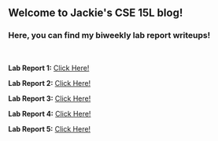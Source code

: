 ## Welcome to Jackie's CSE 15L blog!
### Here, you can find my biweekly lab report writeups!

<br>

**Lab Report 1:** [Click Here!](https://jackiepiepkorn.github.io/cse15l-blog/report1.html)

**Lab Report 2:** [Click Here!](https://jackiepiepkorn.github.io/cse15l-blog/report2.html)

**Lab Report 3:** [Click Here!](https://jackiepiepkorn.github.io/cse15l-blog/lab-report-3-week-6.html)

**Lab Report 4:** [Click Here!](https://jackiepiepkorn.github.io/cse15l-blog/lab-report-4-week-8.html)

**Lab Report 5:** [Click Here!](https://jackiepiepkorn.github.io/cse15l-blog/lab-report-3-week-6.html)

